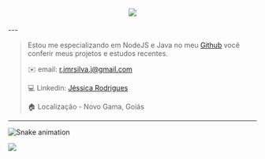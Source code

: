 <!---
- 👋 Oie, Eu sou a Jéssica Rodrigues
- 🌱 Estou aprendendo Node.js e Typescript no momento
--->
<h1 align="center">
  <a href="https://git.io/typing-svg">
    <img src="https://readme-typing-svg.herokuapp.com/?lines=Junior+Fullstack+Developer&center=true&size=28">
  </a>
</h1>
---

> 
>  Estou me especializando em NodeJS e Java no meu [Github](https://github.com/JNamasaki/) você conferir meus projetos e estudos recentes.
> 
> :envelope: email: <r.jmrsilva.j@gmail.com>
> 
> :computer: Linkedin: [Jéssica Rodrigues](https://www.linkedin.com/in/jm-rod/)
> 
> :house: Localização - Novo Gama, Goiás

----



![Snake animation](https://github.com/JNamasaki/JNamasaki/blob/output/github-contribution-grid-snake.svg)

![](https://github-readme-streak-stats.herokuapp.com/?user=JNamasaki&theme=radical&hide_border=true)



<!---
JNamasaki/JNamasaki is a ✨ special ✨ repository because its `README.md` (this file) appears on your GitHub profile.
You can click the Preview link to take a look at your changes.
--->
